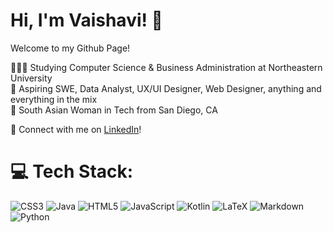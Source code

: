 
# Hi, I'm Vaishavi! 🍵

Welcome to my Github Page!

👩🏾‍💻 Studying Computer Science & Business Administration at Northeastern University </br>
💭 Aspiring SWE, Data Analyst, UX/UI Designer, Web Designer, anything and everything in the mix </br>
📍 South Asian Woman in Tech from San Diego, CA </br>

<!-- 🏙️ Incoming Student to NU's Seattle **Cloud Computing Program**, in partnership with **AWS (Amazon Web Services)**, where I will be learning the depths of Object Oriented Programming and more in-depth Topics in Computer Science </br> -->

🔗 Connect with me on [LinkedIn](https://www.linkedin.com/in/vaishavi-jayashankar-718624209/)!

# 💻 Tech Stack:
![CSS3](https://img.shields.io/badge/css3-%231572B6.svg?style=for-the-badge&logo=css3&logoColor=white) ![Java](https://img.shields.io/badge/java-%23ED8B00.svg?style=for-the-badge&logo=openjdk&logoColor=white) ![HTML5](https://img.shields.io/badge/html5-%23E34F26.svg?style=for-the-badge&logo=html5&logoColor=white) ![JavaScript](https://img.shields.io/badge/javascript-%23323330.svg?style=for-the-badge&logo=javascript&logoColor=%23F7DF1E) ![Kotlin](https://img.shields.io/badge/kotlin-%237F52FF.svg?style=for-the-badge&logo=kotlin&logoColor=white) ![LaTeX](https://img.shields.io/badge/latex-%23008080.svg?style=for-the-badge&logo=latex&logoColor=white) ![Markdown](https://img.shields.io/badge/markdown-%23000000.svg?style=for-the-badge&logo=markdown&logoColor=white) ![Python](https://img.shields.io/badge/python-3670A0?style=for-the-badge&logo=python&logoColor=ffdd54)
<!-- ![AWS](https://img.shields.io/badge/AWS-%23FF9900.svg?style=for-the-badge&logo=amazon-aws&logoColor=white) 

## 🏆 GitHub Trophies
![](https://github-profile-trophy.vercel.app/?username=vaishavijay&theme=monokai&no-frame=true&no-bg=true&margin-w=4)

### ✍️ Random Dev Quote
![](https://quotes-github-readme.vercel.app/api?type=horizontal&theme=radical)

---
[![](https://visitcount.itsvg.in/api?id=vaishavijay&icon=2&color=0)](https://visitcount.itsvg.in)  -->

<!-- Proudly created with GPRM ( https://gprm.itsvg.in ) -->
